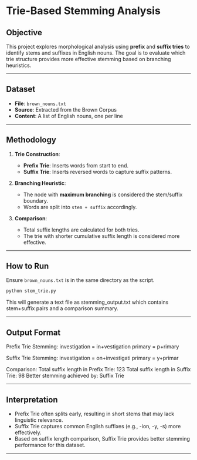 # Trie-Based Stemming Analysis

## Objective
This project explores morphological analysis using **prefix** and **suffix tries** to identify stems and suffixes in English nouns. The goal is to evaluate which trie structure provides more effective stemming based on branching heuristics.

---

## Dataset
- **File**: `brown_nouns.txt`
- **Source**: Extracted from the Brown Corpus
- **Content**: A list of English nouns, one per line

---

## Methodology

1. **Trie Construction**:
   - **Prefix Trie**: Inserts words from start to end.
   - **Suffix Trie**: Inserts reversed words to capture suffix patterns.

2. **Branching Heuristic**:
   - The node with **maximum branching** is considered the stem/suffix boundary.
   - Words are split into `stem + suffix` accordingly.

3. **Comparison**:
   - Total suffix lengths are calculated for both tries.
   - The trie with shorter cumulative suffix length is considered more effective.

---

## How to Run

Ensure `brown_nouns.txt` is in the same directory as the script.

```bash
python stem_trie.py
```
This will generate a text file as stemming_output.txt which contains stem+suffix pairs and a comparison summary.

---

## Output Format
Prefix Trie Stemming:
investigation = in+vestigation
primary = p+rimary

Suffix Trie Stemming:
investigation = on+investigati
primary = y+primar

Comparison:
Total suffix length in Prefix Trie: 123
Total suffix length in Suffix Trie: 98
Better stemming achieved by: Suffix Trie

---

## Interpretation
- Prefix Trie often splits early, resulting in short stems that may lack linguistic relevance.
- Suffix Trie captures common English suffixes (e.g., -ion, -y, -s) more effectively.
- Based on suffix length comparison, Suffix Trie provides better stemming performance for this dataset.

---
